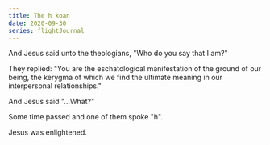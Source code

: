 ```yaml
---
title: The h koan
date: 2020-09-30
series: flightJournal
---
```


And Jesus said unto the theologians, "Who do you say that I am?"

They replied: "You are the eschatological manifestation of the ground
of our being, the kerygma of which we find the ultimate meaning in our
interpersonal relationships."

And Jesus said "...What?"

Some time passed and one of them spoke "h".

Jesus was enlightened.
